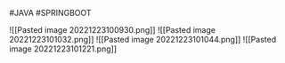 #JAVA #SPRINGBOOT

![[Pasted image 20221223100930.png]]
![[Pasted image 20221223101032.png]]
![[Pasted image 20221223101044.png]]
![[Pasted image 20221223101221.png]]

